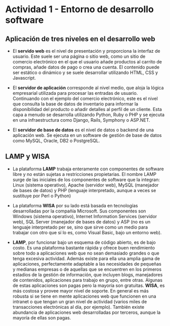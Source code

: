 # Actividad 1 - Entorno de desarrollo software

## Aplicación de tres niveles en el desarrollo web

- El **servido web**  es el nivel de presentación y proporciona la interfaz de usuario. Este suele ser una página o sitio web, como un sitio de comercio electrónico en el que el usuario añade productos al carrito de compras, añade datos de pago o crea una cuenta. El contenido puede ser estático o dinámico y se suele desarrollar utilizando HTML, CSS y Javascript.

- El **servidor de aplicación**  corresponde al nivel medio, que aloja la lógica empresarial utilizada para procesar las entradas de usuario. Continuando con el ejemplo del comercio electrónico, este es el nivel que consulta la base de datos de inventario para informar la disponibilidad del producto o añadir detalles al perfil de un cliente. Esta capa a menudo se desarrolla utilizando Python, Ruby o PHP y se ejecuta en una infraestructura como Django, Rails, Symphony o ASP.NET.

- El **servidor de base de datos**  es el nivel de datos o backend de una aplicación web. Se ejecuta en un software de gestión de base de datos como MySQL, Oracle, DB2 o PostgreSQL.

## LAMP y WISA

- La plataforma **LAMP** trabaja enteramente con componentes de software libre y no están sujetas a restricciones propietarias. El nombre LAMP surge de las iniciales de los componentes de software que la integran: Linux (sistema operativo), Apache (servidor web), MySQL (manejador de bases de datos) y PHP (lenguaje interpretado, aunque a veces se sustituye por Perl o Python)

- La plataforma **WISA** por su lado está basada en tecnologías desarrolladas por la compañía Microsoft. Sus componentes son Windows (sistema operativo), Internet Information Services (servidor web), SQL Server (manejador de bases de datos) y ASP (no es un lenguaje interpretado per se, sino que sirve como un medio para trabajar con otro que sí lo es, como Visual Basic, bajo un entorno web).

-  **LAMP**, por funcionar bajo un esquema de código abierto, es de bajo costo. Es una plataforma bastante rápida y ofrece buen rendimiento sobre todo a aplicaciones web que no sean demasiado grandes o que tenga excesiva actividad. Además existe para ella una amplia gama de aplicaciones, perfectamente adaptable a las necesidades de pequeñas y medianas empresas o de aquellas que se encuentren en los primeros estadios de la gestión de información, que incluyen blogs, manejadores de contenidos, aplicaciones para trabajo en grupo, entre otras. Algunas de estas aplicaciones son pagas pero la mayoría son gratuitas.
**WISA**, es más costosa y provee mayor nivel de soporte. En general es más robusta si se tiene en mente aplicaciones web que funcionen en una intranet o que tengan un gran nivel de actividad (varios miles de transacciones electrónicas al día, por ejemplo). También existe abundancia de aplicaciones web desarrolladas por terceros, aunque la mayoría de ellas son pagas.